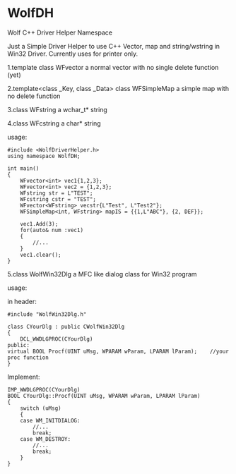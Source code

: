 # WolfDH
Wolf C++ Driver Helper Namespace

Just a Simple Driver Helper to use C++ Vector, map and string/wstring in Win32 Driver. Currently uses for printer only.

1.template<class T> class WFvector
a normal vector with no single delete function (yet)

2.template<class _Key, class _Data> class WFSimpleMap
a simple map with no delete function

3.class WFstring
a wchar_t* string

4.class WFcstring
a char* string

usage:

	#include <WolfDriverHelper.h>
	using namespace WolfDH;

	int main()
	{
		WFvector<int> vec1{1,2,3};
		WFvector<int> vec2 = {1,2,3};
		WFstring str = L"TEST";
		WFcstring cstr = "TEST";
		WFvector<WFstring> vecstr{L"Test", L"Test2"};
		WFSimpleMap<int, WFstring> mapIS = {{1,L"ABC"}, {2, DEF}};

		vec1.Add(3);
		for(auto& num :vec1)
		{
			//...
		}
		vec1.clear();
	}
	
5.class WolfWin32Dlg
a MFC like dialog class for Win32 program

usage:

in header:

	#include "WolfWin32Dlg.h"

	class CYourDlg : public CWolfWin32Dlg
	{
		DCL_WWDLGPROC(CYourDlg)
	public:
	virtual BOOL Procf(UINT uMsg, WPARAM wParam, LPARAM lParam);	//your proc function
	}

Implement:

	IMP_WWDLGPROC(CYourDlg)
	BOOL CYourDlg::Procf(UINT uMsg, WPARAM wParam, LPARAM lParam)
	{
		switch (uMsg)
		{
		case WM_INITDIALOG:
			//...
			break;
		case WM_DESTROY:
			//...
			break;
		}
	}
